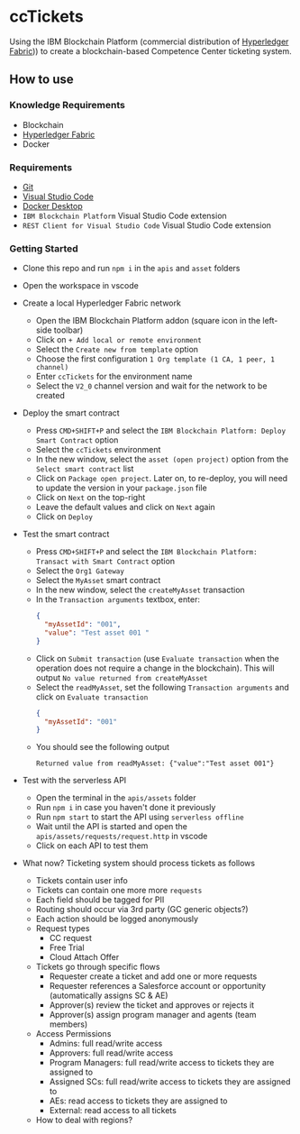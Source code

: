 # ccTickets

Using the IBM Blockchain Platform (commercial distribution of [Hyperledger Fabric](https://hyperledger-fabric.readthedocs.io/en/latest/key_concepts.html))) to create a blockchain-based Competence Center ticketing system.

## How to use

### Knowledge Requirements

- Blockchain
- [Hyperledger Fabric](https://hyperledger-fabric.readthedocs.io/en/latest/key_concepts.html)
- Docker

### Requirements

- [Git](https://git-scm.com/)
- [Visual Studio Code](https://code.visualstudio.com/)
- [Docker Desktop](https://www.docker.com/products/docker-desktop)
- `IBM Blockchain Platform` Visual Studio Code extension
- `REST Client for Visual Studio Code` Visual Studio Code extension

### Getting Started

- Clone this repo and run `npm i` in the `apis` and `asset` folders
- Open the workspace in vscode
- Create a local Hyperledger Fabric network
  - Open the IBM Blockchain Platform addon (square icon in the left-side toolbar)
  - Click on `+ Add local or remote environment`
  - Select the `Create new from template` option
  - Choose the first configuration `1 Org template (1 CA, 1 peer, 1 channel)`
  - Enter `ccTickets` for the environment name
  - Select the `V2_0` channel version and wait for the network to be created
- Deploy the smart contract
  - Press `CMD+SHIFT+P` and select the `IBM Blockchain Platform: Deploy Smart Contract` option
  - Select the `ccTickets` environment
  - In the new window, select the `asset (open project)` option from the `Select smart contract` list
  - Click on `Package open project`. Later on, to re-deploy, you will need to update the version in your `package.json` file
  - Click on `Next` on the top-right
  - Leave the default values and click on `Next` again
  - Click on `Deploy`
- Test the smart contract

  - Press `CMD+SHIFT+P` and select the `IBM Blockchain Platform: Transact with Smart Contract` option
  - Select the `Org1 Gateway`
  - Select the `MyAsset` smart contract
  - In the new window, select the `createMyAsset` transaction
  - In the `Transaction arguments` textbox, enter:
    ```json
    {
      "myAssetId": "001",
      "value": "Test asset 001 "
    }
    ```
  - Click on `Submit transaction` (use `Evaluate transaction` when the operation does not require a change in the blockchain). This will output `No value returned from createMyAsset`
  - Select the `readMyAsset`, set the following `Transaction arguments` and click on `Evaluate transaction`
    ```json
    {
      "myAssetId": "001"
    }
    ```
  - You should see the following output
    ```console
    Returned value from readMyAsset: {"value":"Test asset 001"}
    ```

- Test with the serverless API
  - Open the terminal in the `apis/assets` folder
  - Run `npm i` in case you haven't done it previously
  - Run `npm start` to start the API using `serverless offline`
  - Wait until the API is started and open the `apis/assets/requests/request.http` in vscode
  - Click on each API to test them

- What now? Ticketing system should process tickets as follows
  - Tickets contain user info
  - Tickets can contain one more more `requests`
  - Each field should be tagged for PII
  - Routing should occur via 3rd party (GC generic objects?)
  - Each action should be logged anonymously
  - Request types
    - CC request
    - Free Trial
    - Cloud Attach Offer
  - Tickets go through specific flows
    - Requester create a ticket and add one or more requests
    - Requester references a Salesforce account or opportunity (automatically assigns SC & AE)
    - Approver(s) review the ticket and approves or rejects it
    - Approver(s) assign program manager and agents (team members)
  - Access Permissions
    - Admins: full read/write access
    - Approvers: full read/write access
    - Program Managers: full read/write access to tickets they are assigned to
    - Assigned SCs: full read/write access to tickets they are assigned to
    - AEs: read access to tickets they are assigned to
    - External: read access to all tickets
  - How to deal with regions?